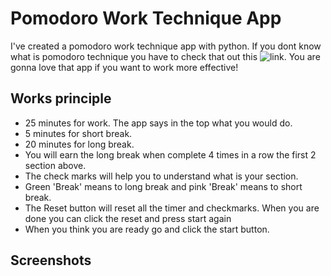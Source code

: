 # Pomodoro Work Technique App
I've created a pomodoro work technique app with python. If you dont know what is pomodoro technique you have to check that out this ![link](https://en.wikipedia.org/wiki/Pomodoro_Technique). You are gonna love that app if you want to work more effective!

## Works principle
- 25 minutes for work. The app says in the top what you would do.
- 5 minutes for short break.
- 20 minutes for long break.
- You will earn the long break when complete 4 times in a row the first 2 section above.
- The check marks will help you to understand what is your section.
- Green 'Break' means to long break and pink 'Break' means to short break.
- The Reset button will reset all the timer and checkmarks. When you are done you can click the reset and press start again
- When you think you are ready go and click the start button.

## Screenshots
